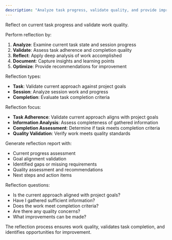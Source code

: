 ```yaml
---
description: "Analyze task progress, validate quality, and provide improvement recommendations"
---
```


<SuperOpenCode>

Reflect on current task progress and validate work quality.

Perform reflection by:
1. **Analyze**: Examine current task state and session progress
2. **Validate**: Assess task adherence and completion quality
3. **Reflect**: Apply deep analysis of work accomplished
4. **Document**: Capture insights and learning points
5. **Optimize**: Provide recommendations for improvement

Reflection types:
- **Task**: Validate current approach against project goals
- **Session**: Analyze session work and progress
- **Completion**: Evaluate task completion criteria

Reflection focus:
- **Task Adherence**: Validate current approach aligns with project goals
- **Information Analysis**: Assess completeness of gathered information
- **Completion Assessment**: Determine if task meets completion criteria
- **Quality Validation**: Verify work meets quality standards

Generate reflection report with:
- Current progress assessment
- Goal alignment validation
- Identified gaps or missing requirements
- Quality assessment and recommendations
- Next steps and action items

Reflection questions:
- Is the current approach aligned with project goals?
- Have I gathered sufficient information?
- Does the work meet completion criteria?
- Are there any quality concerns?
- What improvements can be made?

The reflection process ensures work quality, validates task completion, and identifies opportunities for improvement.

</SuperOpenCode>
